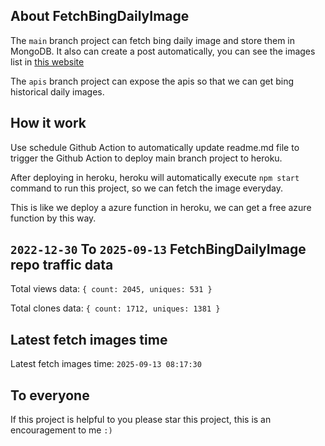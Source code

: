 ## About FetchBingDailyImage

The `main` branch project can fetch bing daily image and store them in MongoDB.
It also can create a post automatically, you can see the images list in [this website](https://oursalbum.netlify.app)

The `apis` branch project can expose the apis so that we can get bing historical daily images.

## How it work

Use schedule Github Action to automatically update readme.md file to trigger the Github Action to deploy main branch project to heroku.

After deploying in heroku, heroku will automatically execute `npm start` command to run this project, so we can fetch the image everyday.

This is like we deploy a azure function in heroku, we can get a free azure function by this way.

## `2022-12-30` To `2025-09-13` FetchBingDailyImage repo traffic data

Total views data: `{ count: 2045, uniques: 531 }`

Total clones data: `{ count: 1712, uniques: 1381 }`

## Latest fetch images time

Latest fetch images time: `2025-09-13 08:17:30`

## To everyone

If this project is helpful to you please star this project, this is an encouragement to me `:)`



